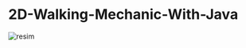 # 2D-Walking-Mechanic-With-Java
![resim](https://user-images.githubusercontent.com/81997444/115120134-7f15d900-9fb4-11eb-8b0b-6556b56b539c.png)
